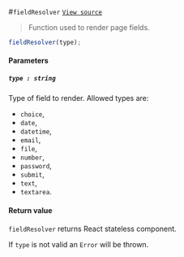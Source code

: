 #`fieldResolver`
[`View source`](../../../../src/page/resolver/fieldResolver.js)

> Function used to render page fields.

```js
fieldResolver(type);
```

#### Parameters

##### `type : string`

Type of field to render. Allowed types are:
- `choice`,
- `date`,
- `datetime`,
- `email`,
- `file`,
- `number`,
- `password`,
- `submit`,
- `text`,
- `textarea`.

#### Return value

`fieldResolver` returns React stateless component.

If `type` is not valid an `Error` will be thrown.
